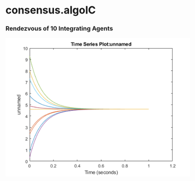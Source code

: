 # consensus.algoIC

### Rendezvous of 10 Integrating Agents
![alt text](https://github.com/marcotulio956/consensus.algoIC/blob/master/img/rzvs-1d_10agents.png)
